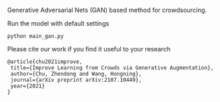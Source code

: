 Generative Adversarial Nets (GAN) based method for crowdsourcing. 

Run the model with default settings
```
python main_gan.py
```
Please cite our work if you find it useful to your research
 ```
@article{chu2021improve,
  title={Improve Learning from Crowds via Generative Augmentation},
  author={Chu, Zhendong and Wang, Hongning},
  journal={arXiv preprint arXiv:2107.10449},
  year={2021}
}
 ```
